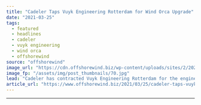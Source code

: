 ```yaml
---
title: "Cadeler Taps Vuyk Engineering Rotterdam for Wind Orca Upgrade"
date: "2021-03-25"
tags: 
  - featured
  - headlines
  - cadeler
  - vuyk engineering
  - wind orca
  - offshorewind
source: "offshorewind"
image_url: "https://cdn.offshorewind.biz/wp-content/uploads/sites/2/2021/03/25113503/Cadeler-Taps-Vuyk-Engineering-Rotterdam-for-Wind-Orca-Upgrade.jpg"
image_fp: "/assets/img/post_thumbnails/70.jpg"
lead: "Cadeler has contracted Vuyk Engineering Rotterdam for the engineering works supporting the upgrade of"
article_url: "https://www.offshorewind.biz/2021/03/25/cadeler-taps-vuyk-engineering-rotterdam-for-wind-orca-upgrade/"
---
```


---
